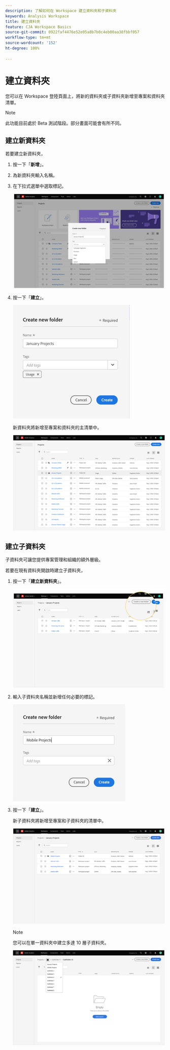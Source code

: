 ```yaml
---
description: 了解如何在 Workspace 建立資料夾和子資料夾
keywords: Analysis Workspace
title: 建立資料夾
feature: CJA Workspace Basics
source-git-commit: 0922faf4476e52e05a8b7b0c4eb00aa38fbbf057
workflow-type: tm+mt
source-wordcount: '152'
ht-degree: 100%

---
```



# 建立資料夾

您可以在 Workspace 登陸頁面上，將新的資料夾或子資料夾新增至專案和資料夾清單。

>[!NOTE]
>
>此功能目前處於 Beta 測試階段。部分畫面可能會有所不同。

## 建立新資料夾

若要建立新資料夾，

1. 按一下「**新增**」。

1. 為新資料夾輸入名稱。

1. 在下拉式選單中選取標記。

   ![](/help/analysis-workspace/build-workspace-project/assets/select-tags.png)

1. 按一下「**建立**」。

   ![](/help/analysis-workspace/build-workspace-project/assets/create.png)

   新資料夾將新增至專案和資料夾的主清單中。

   ![](/help/analysis-workspace/build-workspace-project/assets/create-new-listed.png)

## 建立子資料夾

子資料夾可讓您提供專案管理和組織的額外層級。

若要在現有資料夾開啟時建立子資料夾，

1. 按一下「**建立新資料夾**」。

   ![](/help/analysis-workspace/build-workspace-project/assets/create-subfolder2.png)

1. 輸入子資料夾名稱並新增任何必要的標記。

   ![](/help/analysis-workspace/build-workspace-project/assets/create-subfolder-name.png)

1. 按一下「**建立**」。

   新子資料夾將新增至專案和子資料夾的清單中。

   ![](/help/analysis-workspace/build-workspace-project/assets/create-subfolder-added.png)

   >[!NOTE]
   >
   >您可以在單一資料夾中建立多達 10 層子資料夾。

   ![](/help/analysis-workspace/build-workspace-project/assets/create-subfolder-limit.png)
